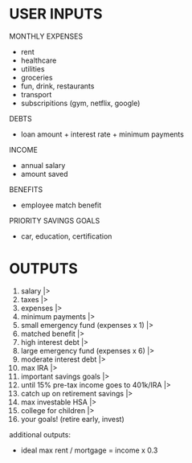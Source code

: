 # USER INPUTS

MONTHLY EXPENSES

- rent
- healthcare
- utilities
- groceries
- fun, drink, restaurants
- transport
- subscripitions (gym, netflix, google)

DEBTS

- loan amount + interest rate + minimum payments

INCOME

- annual salary
- amount saved

BENEFITS

- employee match benefit

PRIORITY SAVINGS GOALS

- car, education, certification

# OUTPUTS

1. salary |>
2. taxes |>
3. expenses |>
4. minimum payments |>
5. small emergency fund (expenses x 1) |>
6. matched benefit |>
7. high interest debt |>
8. large emergency fund (expenses x 6) |>
9. moderate interest debt |>
10. max IRA |>
11. important savings goals |>
12. until 15% pre-tax income goes to 401k/IRA |>
13. catch up on retirement savings |>
14. max investable HSA |>
15. college for children |>
16. your goals! (retire early, invest)

additional outputs:

- ideal max rent / mortgage = income x 0.3
